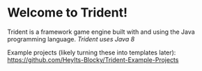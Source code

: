 # Welcome to Trident!

Trident is a framework game engine built with and using the Java programming language.
*Trident uses Java 8*

Example projects (likely turning these into templates later): https://github.com/HeyIts-Blocky/Trident-Example-Projects
